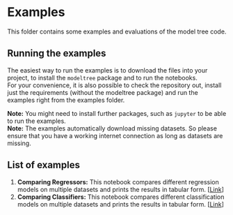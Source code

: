 # Examples
This folder contains some examples and evaluations of the model tree code.

## Running the examples
The easiest way to run the examples is to download the files into your 
project, to install the `modeltree` package and to run the notebooks.  
For your convenience, it is also possible to check the repository out, 
install just the requirements (without the modeltree package) and run the examples right from the examples folder.

__Note:__ You might need to install further packages, such as `jupyter`
to be able to run the examples.  
__Note:__ The examples automatically download missing datasets. 
So please ensure that you have a working internet connection as long as datasets are missing.

## List of examples
1. __Comparing Regressors:__ 
This notebook compares different regression models on multiple datasets
and prints the results in tabular form. [[Link](Comparing_Regressors.ipynb)]
2. __Comparing Classifiers:__ 
This notebook compares different classification models on multiple datasets
and prints the results in tabular form. [[Link](Comparing_Classifiers.ipynb)]